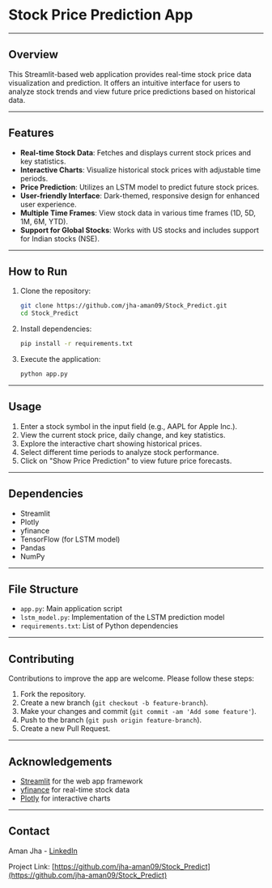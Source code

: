 # Stock Price Prediction App

---

## Overview

This Streamlit-based web application provides real-time stock price data visualization and prediction. It offers an intuitive interface for users to analyze stock trends and view future price predictions based on historical data.

---

## Features

- **Real-time Stock Data**: Fetches and displays current stock prices and key statistics.
- **Interactive Charts**: Visualize historical stock prices with adjustable time periods.
- **Price Prediction**: Utilizes an LSTM model to predict future stock prices.
- **User-friendly Interface**: Dark-themed, responsive design for enhanced user experience.
- **Multiple Time Frames**: View stock data in various time frames (1D, 5D, 1M, 6M, YTD).
- **Support for Global Stocks**: Works with US stocks and includes support for Indian stocks (NSE).

---

## How to Run

1. Clone the repository:
   ```bash
   git clone https://github.com/jha-aman09/Stock_Predict.git
   cd Stock_Predict
2. Install dependencies:
   ```bash
   pip install -r requirements.txt
3. Execute the application:
   ```bash
   python app.py

---

## Usage

1. Enter a stock symbol in the input field (e.g., AAPL for Apple Inc.).
2. View the current stock price, daily change, and key statistics.
3. Explore the interactive chart showing historical prices.
4. Select different time periods to analyze stock performance.
5. Click on "Show Price Prediction" to view future price forecasts.

---

## Dependencies

- Streamlit
- Plotly
- yfinance
- TensorFlow (for LSTM model)
- Pandas
- NumPy

---

## File Structure

- `app.py`: Main application script
- `lstm_model.py`: Implementation of the LSTM prediction model
- `requirements.txt`: List of Python dependencies

---

## Contributing

Contributions to improve the app are welcome. Please follow these steps:

1. Fork the repository.
2. Create a new branch (`git checkout -b feature-branch`).
3. Make your changes and commit (`git commit -am 'Add some feature'`).
4. Push to the branch (`git push origin feature-branch`).
5. Create a new Pull Request.

---

## Acknowledgements

- [Streamlit](https://streamlit.io/) for the web app framework
- [yfinance](https://github.com/ranaroussi/yfinance) for real-time stock data
- [Plotly](https://plotly.com/) for interactive charts

---

## Contact

Aman Jha - [LinkedIn](https://www.linkedin.com/in/aman--jha/)

Project Link: [https://github.com/jha-aman09/Stock_Predict](https://github.com/jha-aman09/Stock_Predict)
